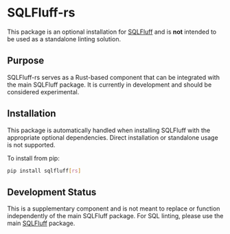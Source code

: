 # SQLFluff-rs

This package is an optional installation for [SQLFluff](https://github.com/sqlfluff/sqlfluff) and is **not** intended to be used as a standalone linting solution.

## Purpose

SQLFluff-rs serves as a Rust-based component that can be integrated with the main SQLFluff package. It is currently in development and should be considered experimental.

## Installation

This package is automatically handled when installing SQLFluff with the appropriate optional dependencies. Direct installation or standalone usage is not supported.

To install from pip:
```sh
pip install sqlfluff[rs]
```

## Development Status

This is a supplementary component and is not meant to replace or function independently of the main SQLFluff package. For SQL linting, please use the main [SQLFluff](https://github.com/sqlfluff/sqlfluff) package.
